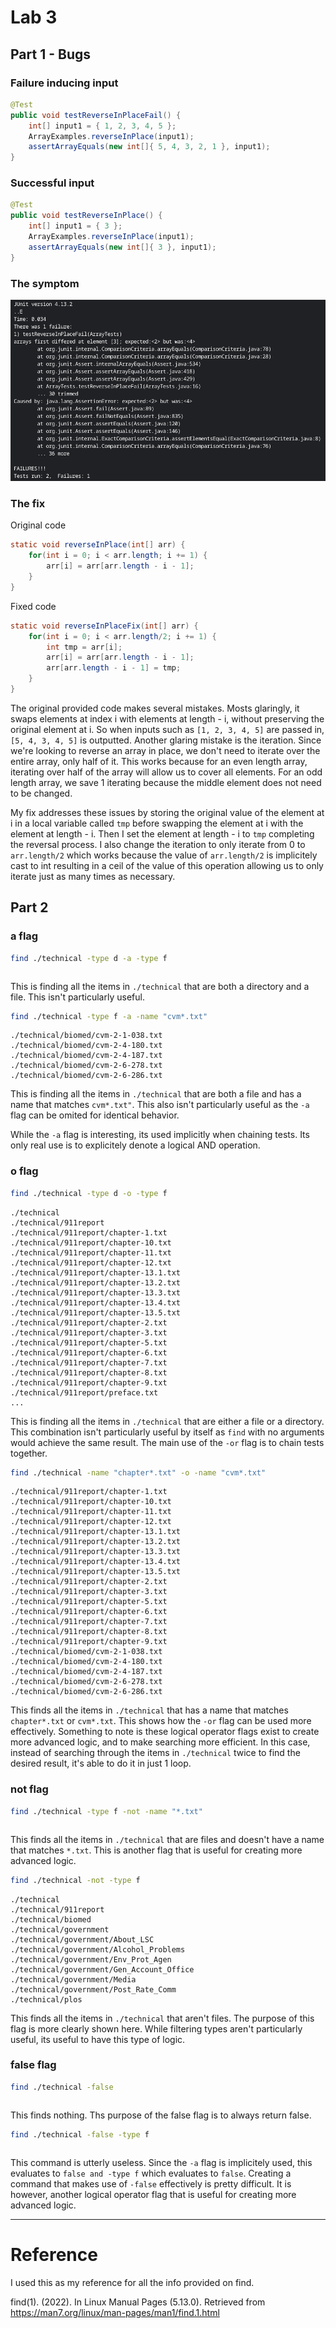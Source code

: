 # Lab 3
## Part 1 - Bugs

### Failure inducing input
```java
@Test
public void testReverseInPlaceFail() {
    int[] input1 = { 1, 2, 3, 4, 5 };
    ArrayExamples.reverseInPlace(input1);
    assertArrayEquals(new int[]{ 5, 4, 3, 2, 1 }, input1);
}
```

### Successful input
```java
@Test 
public void testReverseInPlace() {
    int[] input1 = { 3 };
    ArrayExamples.reverseInPlace(input1);
    assertArrayEquals(new int[]{ 3 }, input1);
}
```

### The symptom
![Image](images/Screenshot%202024-02-11%209.30.44%20AM.png)

### The fix

Original code
```java
static void reverseInPlace(int[] arr) {
    for(int i = 0; i < arr.length; i += 1) {
        arr[i] = arr[arr.length - i - 1];
    }
}
```

Fixed code
```java
static void reverseInPlaceFix(int[] arr) {
    for(int i = 0; i < arr.length/2; i += 1) { 
        int tmp = arr[i]; 
        arr[i] = arr[arr.length - i - 1];
        arr[arr.length - i - 1] = tmp;
    }
}
```

The original provided code makes several mistakes. Mosts glaringly, it swaps elements at index i with elements at length - i, without preserving the original element at i. So when inputs such as `[1, 2, 3, 4, 5]` are passed in, `[5, 4, 3, 4, 5]` is outputted. Another glaring mistake is the iteration. Since we're looking to reverse an array in place, we don't need to iterate over the entire array, only half of it. This works because for an even length array, iterating over half of the array will allow us to cover all elements. For an odd length array, we save 1 iterating because the middle element does not need to be changed.

My fix addresses these issues by storing the original value of the element at i in a local variable called `tmp` before swapping the element at i with the element at length - i. Then I set the element at length - i to `tmp` completing the reversal process. I also change the iteration to only iterate from 0 to `arr.length/2` which works because the value of `arr.length/2` is implicitely cast to int resulting in a ceil of the value of this operation allowing us to only iterate just as many times as necessary.

## Part 2

### a flag
```bash
find ./technical -type d -a -type f
```
```
```
This is finding all the items in `./technical` that are both a directory and a file. This isn't particularly useful.
```bash
find ./technical -type f -a -name "cvm*.txt"
```
```
./technical/biomed/cvm-2-1-038.txt
./technical/biomed/cvm-2-4-180.txt
./technical/biomed/cvm-2-4-187.txt
./technical/biomed/cvm-2-6-278.txt
./technical/biomed/cvm-2-6-286.txt
```
This is finding all the items in `./technical` that are both a file and has a name that matches `cvm*.txt"`. This also isn't particularly useful as the `-a` flag can be omited for identical behavior.

While the `-a` flag is interesting, its used implicitly when chaining tests. Its only real use is to explicitely denote a logical AND operation.

### o flag
```bash
find ./technical -type d -o -type f
```
```
./technical
./technical/911report
./technical/911report/chapter-1.txt
./technical/911report/chapter-10.txt
./technical/911report/chapter-11.txt
./technical/911report/chapter-12.txt
./technical/911report/chapter-13.1.txt
./technical/911report/chapter-13.2.txt
./technical/911report/chapter-13.3.txt
./technical/911report/chapter-13.4.txt
./technical/911report/chapter-13.5.txt
./technical/911report/chapter-2.txt
./technical/911report/chapter-3.txt
./technical/911report/chapter-5.txt
./technical/911report/chapter-6.txt
./technical/911report/chapter-7.txt
./technical/911report/chapter-8.txt
./technical/911report/chapter-9.txt
./technical/911report/preface.txt
...
```
This is finding all the items in `./technical` that are either a file or a directory. This combination isn't particularly useful by itself as `find` with no arguments would achieve the same result. The main use of the `-or` flag is to chain tests together.

```bash
find ./technical -name "chapter*.txt" -o -name "cvm*.txt"
```
```
./technical/911report/chapter-1.txt
./technical/911report/chapter-10.txt
./technical/911report/chapter-11.txt
./technical/911report/chapter-12.txt
./technical/911report/chapter-13.1.txt
./technical/911report/chapter-13.2.txt
./technical/911report/chapter-13.3.txt
./technical/911report/chapter-13.4.txt
./technical/911report/chapter-13.5.txt
./technical/911report/chapter-2.txt
./technical/911report/chapter-3.txt
./technical/911report/chapter-5.txt
./technical/911report/chapter-6.txt
./technical/911report/chapter-7.txt
./technical/911report/chapter-8.txt
./technical/911report/chapter-9.txt
./technical/biomed/cvm-2-1-038.txt
./technical/biomed/cvm-2-4-180.txt
./technical/biomed/cvm-2-4-187.txt
./technical/biomed/cvm-2-6-278.txt
./technical/biomed/cvm-2-6-286.txt
```
This finds all the items in `./technical` that has a name that matches `chapter*.txt` or `cvm*.txt`. This shows how the `-or` flag can be used more effectively. Something to note is these logical operator flags exist to create more advanced logic, and to make searching more efficient. In this case, instead of searching through the items in `./technical` twice to find the desired result, it's able to do it in just 1 loop.

### not flag
```bash
find ./technical -type f -not -name "*.txt"
```
```
```
This finds all the items in `./technical` that are files and doesn't have a name that matches `*.txt`. This is another flag that is useful for creating more advanced logic.

```bash
find ./technical -not -type f
```
```
./technical
./technical/911report
./technical/biomed
./technical/government
./technical/government/About_LSC
./technical/government/Alcohol_Problems
./technical/government/Env_Prot_Agen
./technical/government/Gen_Account_Office
./technical/government/Media
./technical/government/Post_Rate_Comm
./technical/plos
```
This finds all the items in `./technical` that aren't files. The purpose of this flag is more clearly shown here. While filtering types aren't particularly useful, its useful to have this type of logic.

### false flag

```bash
find ./technical -false
```
```
```
This finds nothing. Ths purpose of the false flag is to always return false.
```bash
find ./technical -false -type f
```
```
```
This command is utterly useless. Since the `-a` flag is implicitely used, this evaluates to `false and -type f` which evaluates to `false`. Creating a command that makes use of `-false` effectively is pretty difficult. It is however, another logical operator flag that is useful for creating more advanced logic.

<!-- Page Break -->
<hr style="page-break-after: always;">

# Reference

I used this as my reference for all the info provided on find.

find(1). (2022). In Linux Manual Pages (5.13.0). Retrieved from https://man7.org/linux/man-pages/man1/find.1.html